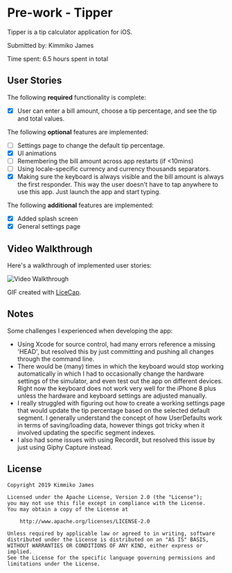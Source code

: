 # Pre-work - Tipper

Tipper is a tip calculator application for iOS.

Submitted by: Kimmiko James

Time spent: 6.5 hours spent in total

## User Stories

The following **required** functionality is complete:

* [X] User can enter a bill amount, choose a tip percentage, and see the tip and total values.

The following **optional** features are implemented:
* [ ] Settings page to change the default tip percentage.
* [X] UI animations
* [ ] Remembering the bill amount across app restarts (if <10mins)
* [ ] Using locale-specific currency and currency thousands separators.
* [X] Making sure the keyboard is always visible and the bill amount is always the first responder. This way the user doesn't have to tap anywhere to use this app. Just launch the app and start typing.

The following **additional** features are implemented:

- [X] Added splash screen
- [X] General settings page

## Video Walkthrough 

Here's a walkthrough of implemented user stories:

<img src='http://i.imgur.com/link/to/your/gif/file.gif' title='Video Walkthrough' width='' alt='Video Walkthrough' />

GIF created with [LiceCap](http://www.cockos.com/licecap/).

## Notes

Some challenges I experienced when developing the app:
- Using Xcode for source control, had many errors reference a missing 'HEAD', but resolved this by just committing and pushing all changes through the command line.
- There would be (many) times in which the keyboard would stop working automatically in which I had to occasionally change the hardware settings of the simulator, and even test out the app on different devices. Right now the keyboard does not work very well for the iPhone 8 plus unless the hardware and keyboard settings are adjusted manually.
- I really struggled with figuring out how to create a working settings page that would update the tip percentage based on the selected default segment. I generally understand the concept of how UserDefaults work in terms of saving/loading data, however things got tricky when it involved updating the specific segment indexes.
- I also had some issues with using Recordit, but resolved this issue by just using Giphy Capture instead.

## License

    Copyright 2019 Kimmiko James

    Licensed under the Apache License, Version 2.0 (the "License");
    you may not use this file except in compliance with the License.
    You may obtain a copy of the License at

        http://www.apache.org/licenses/LICENSE-2.0

    Unless required by applicable law or agreed to in writing, software
    distributed under the License is distributed on an "AS IS" BASIS,
    WITHOUT WARRANTIES OR CONDITIONS OF ANY KIND, either express or implied.
    See the License for the specific language governing permissions and
    limitations under the License.
